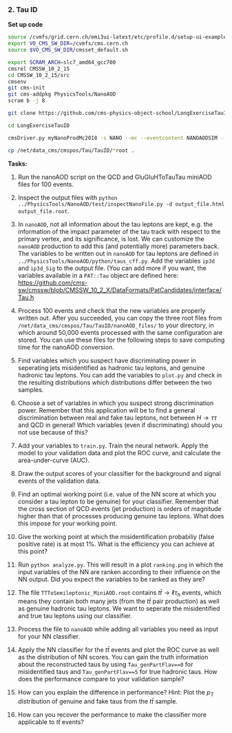 ### 2. Tau ID

**Set up code**
```bash
source /cvmfs/grid.cern.ch/emi3ui-latest/etc/profile.d/setup-ui-example.sh
export VO_CMS_SW_DIR=/cvmfs/cms.cern.ch
source $VO_CMS_SW_DIR/cmsset_default.sh

export SCRAM_ARCH=slc7_amd64_gcc700
cmsrel CMSSW_10_2_15
cd CMSSW_10_2_15/src
cmsenv
git cms-init
git cms-addpkg PhysicsTools/NanoAOD 
scram b -j 8

git clone https://github.com/cms-physics-object-school/LongExerciseTauID

cd LongExerciseTauID

cmsDriver.py myNanoProdMc2018 -s NANO --mc --eventcontent NANOAODSIM --datatier NANOAODSIM  --no_exec  --conditions 102X_upgrade2018_realistic_v19 --era Run2_2018,run2_nanoAOD_102Xv1 --customise_commands="process.add_(cms.Service('InitRootHandlers', EnableIMT = cms.untracked.bool(False)))"

cp /net/data_cms/cmspos/Tau/TauID/*root .

```


**Tasks:**


1. Run the nanoAOD script on the QCD and GluGluHToTauTau miniAOD files for 100 events.

2. Inspect the output files with `python ../PhysicsTools/NanoAOD/test/inspectNanoFile.py -d output_file.html output_file.root`.

3. In `nanoAOD`, not all information about the tau leptons are kept, e.g. the information of the impact parameter of the tau track with respect to the primary vertex, and its significance, is lost. We can customize the `nanoAOD` production to add this (and potentially more) parameters back. The variables to be written out in `nanoAOD` for tau leptons are defined in `../PhysicsTools/NanoAOD/python/taus_cff.py`. Add the variables `ip3d` and `ip3d_Sig` to the output file. (You can add more if you want, the variables available in a `PAT::Tau` object are defined here: https://github.com/cms-sw/cmssw/blob/CMSSW_10_2_X/DataFormats/PatCandidates/interface/Tau.h

4. Process 100 events and check that the new variables are properly written out. After you succeeded, you can copy the three root files from `/net/data_cms/cmspos/Tau/TauID/nanoAOD_files/` to your directory, in which around 50,000 events processed with the same configuration are stored. You can use these files for the following steps to save computing time for the nanoAOD conversion.

5. Find variables which you suspect have discriminating power in seperating jets misidentified as hadronic tau leptons, and genuine hadronic tau leptons. You can add the variables to `plot.py` and check in the resulting distributions which distributions differ between the two samples.

6. Choose a set of variables in which you suspect strong discrimination power. Remember that this application will be to find a general discrimination between real and fake tau leptons, not between $H\rightarrow\tau\tau$ and QCD in general! Which variables (even if discriminating) should you not use because of this?

7. Add your variables to `train.py`. Train the neural network. Apply the model to your validation data and plot the ROC curve, and calculate the area-under-curve (AUC). 

8. Draw the output scores of your classifier for the background and signal events of the validation data.

9. Find an optimal working point (i.e. value of the NN score at which you consider a tau lepton to be genuine) for your classifier. Remember that the cross section of QCD events (jet production) is orders of magnitude higher than that of processes producing genuine tau leptons. What does this impose for your working point.

10. Give the working point at which the misidentification probabiliy (false positive rate) is at most 1%. What is the efficiency you can achieve at this point?

11. Run `python analyze.py`. This will result in a plot `ranking.png` in which the input variables of the NN are ranken according to their influence on the NN output. Did you expect the variables to be ranked as they are?

12. The file `TTToSemileptonic_MiniAOD.root` contains $t\bar{t}\rightarrow \ell \tau_{h}$ events, which means they contain both many jets (from the $t\bar{t}$ pair production) as well as genuine hadronic tau leptons. We want to seperate the misidentified and true tau leptons using our classifier.

13. Process the file to `nanoAOD` while adding all variables you need as input for your NN classifier. 

14. Apply the NN classifier for the $t\bar{t}$ events and plot the ROC curve as well as the distribution of NN scores. You can gain the truth information about the reconstructed taus by using `Tau_genPartFlav==0` for misidentified taus and `Tau_genPartFlav==5` for true hadronic taus. How does the performance compare to your validation sample?

15. How can you explain the difference in performance? Hint: Plot the $p_{T}$ distribution of genuine and fake taus from the $t\bar{t}$ sample.

16. How can you recover the performance to make the classifier more applicable to $t\bar{t}$ events?

